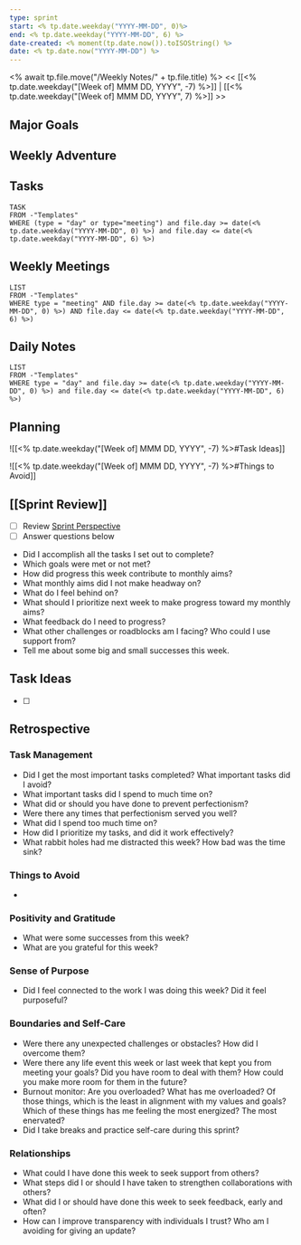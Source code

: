 ```yaml
---
type: sprint
start: <% tp.date.weekday("YYYY-MM-DD", 0)%>
end: <% tp.date.weekday("YYYY-MM-DD", 6) %>
date-created: <% moment(tp.date.now()).toISOString() %>
date: <% tp.date.now("YYYY-MM-DD") %>
---
```

<% await tp.file.move("/Weekly Notes/" + tp.file.title) %>
<< [[<% tp.date.weekday("[Week of] MMM DD, YYYY",  -7) %>]]  | [[<% tp.date.weekday("[Week of] MMM DD, YYYY",  7) %>]] >>

## Major Goals

## Weekly Adventure

## Tasks
```dataview
TASK
FROM -"Templates"
WHERE (type = "day" or type="meeting") and file.day >= date(<% tp.date.weekday("YYYY-MM-DD", 0) %>) and file.day <= date(<% tp.date.weekday("YYYY-MM-DD", 6) %>)
```

## Weekly Meetings
```dataview
LIST
FROM -"Templates"
WHERE type = "meeting" AND file.day >= date(<% tp.date.weekday("YYYY-MM-DD", 0) %>) AND file.day <= date(<% tp.date.weekday("YYYY-MM-DD", 6) %>)
```

## Daily Notes
```dataview
LIST
FROM -"Templates"
WHERE type = "day" and file.day >= date(<% tp.date.weekday("YYYY-MM-DD", 0) %>) and file.day <= date(<% tp.date.weekday("YYYY-MM-DD", 6) %>)
```

## Planning

![[<% tp.date.weekday("[Week of] MMM DD, YYYY",  -7) %>#Task Ideas]]

![[<% tp.date.weekday("[Week of] MMM DD, YYYY",  -7) %>#Things to Avoid]]

## [[Sprint Review]] 

- [ ] Review [Sprint Perspective](omnifocus:///perspective/kVY6xIOnrVc)
- [ ] Answer questions below

- Did I accomplish all the tasks I set out to complete?
- Which goals were met or not met?
- How did progress this week contribute to monthly aims?
- What monthly aims did I not make headway on?
- What do I feel behind on?
- What should I prioritize next week to make progress toward my monthly aims?
- What feedback do I need to progress?
- What other challenges or roadblocks am I facing? Who could I use support from?
- Tell me about some big and small successes this week.

## Task Ideas

- [ ] 

## Retrospective
### Task Management 

- Did I get the most important tasks completed? What important tasks did I avoid?
- What important tasks did I spend to much time on?
- What did or should you have done to prevent perfectionism?
- Were there any times that perfectionism served you well?
- What did I spend too much time on?
- How did I prioritize my tasks, and did it work effectively?
- What rabbit holes had me distracted this week? How bad was the time sink? 
### Things to Avoid

- 
### Positivity and Gratitude 

- What were some successes from this week?
- What are you grateful for this week?
### Sense of Purpose

- Did I feel connected to the work I was doing this week? Did it feel purposeful?
### Boundaries and Self-Care

- Were there any unexpected challenges or obstacles? How did I overcome them?
- Were there any life event this week or last week that kept you from meeting your goals? Did you have room to deal with them? How could you make more room for them in the future?
- Burnout monitor: Are you overloaded? What has me overloaded? Of those things, which is the least in alignment with my values and goals? Which of these things has me feeling the most energized? The most enervated? 
- Did I take breaks and practice self-care during this sprint?
### Relationships 

- What could I have done this week to seek support from others?
- What steps did I or should I have taken to strengthen collaborations with others?
- What did I or should have done this week to seek feedback, early and often?
- How can I improve transparency with individuals I trust? Who am I avoiding for giving an update?
